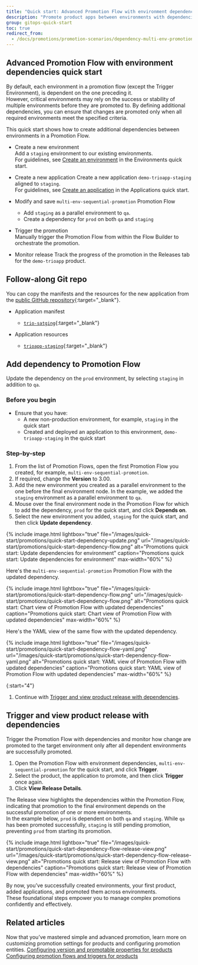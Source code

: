 ```yaml
---
title: "Quick start: Advanced Promotion Flow with environment dependencies"
description: "Promote product apps between environments with dependencies"
group: gitops-quick-start
toc: true
redirect_from:
  - /docs/promotions/promotion-scenarios/dependency-multi-env-promotion/
---
```



## Advanced Promotion Flow with environment dependencies quick start

By default, each environment in a promotion flow (except the Trigger Environment), is dependent on the one preceding it.  
However, critical environments may rely on the success or stability of multiple environments before they are promoted to. By defining additional dependencies, you can ensure that changes are promoted only when all required environments meet the specified criteria.

This quick start shows how to create additional dependencies between environments in a Promotion Flow.





* Create a new environment   
  Add a `staging` environment to our existing environments.  
  For guidelines, see [Create an environment]({{site.baseurl}}/docs/gitops-quick-start/products/quick-start-gitops-environments/#create-an-environment) in the Environments quick start.

* Create a new application
  Create a new application `demo-trioapp-staging` aligned to `staging`.  
  For guidelines, see [Create an application]({{site.baseurl}}/docs/gitops-quick-start/products/create-app-ui/#create-your-first-application) in the Applications quick start.
 
* Modify and save `multi-env-sequential-promotion` Promotion Flow   
  * Add `staging` as a parallel environment to `qa`.
  * Create a dependency for `prod` on both `qa` and `staging` 
 
* Trigger the promotion  
  Manually trigger the Promotion Flow from within the Flow Builder to orchestrate the promotion.

* Monitor release 
  Track the progress of the promotion in the Releases tab for the `demo-trioapp` product.

## Follow-along Git repo

You can copy the manifests and the resources for the new application from the [public GitHub repository](https://github.com/codefresh-sandbox/codefresh-quickstart-demo){:target="\_blank"}.

* Application manifest
  * [`trio-satging`](https://github.com/codefresh-sandbox/codefresh-quickstart-demo/tree/main/argocd-app-manifests/trio-staging){:target="\_blank"}

* Application resources
  * [`trioapp-staging`](https://github.com/codefresh-sandbox/codefresh-quickstart-demo/tree/main/demo-applications/trioapp-staging){:target="\_blank"}



## Add dependency to Promotion Flow
Update the dependency on the `prod` environment, by selecting `staging` in addition to `qa`.

### Before you begin
* Ensure that you have:
  * A new non-production environment, for example, `staging` in the quick start
  * Created and deployed an application to this environment, `demo-trioapp-staging` in the quick start

### Step-by-step
1. From the list of Promotion Flows, open the first Promotion Flow you created, for example, `multi-env-sequential-promotion`.
1. If required, change the **Version** to 3.00.
1. Add the new environment you created as a parallel environment to the one before the final environment node.
  In the example, we added the `staging` environment as a parallel environment to `qa`.  
1. Mouse over the final environment node in the Promotion Flow for which to add the dependency, `prod` for the quick start, and click **Depends on**.  
1. Select the new environment you added, `staging` for the quick start, and then click **Update dependency**.

{% include 
image.html 
lightbox="true" 
file="/images/quick-start/promotions/quick-start-dependency-update.png" 
url="/images/quick-start/promotions/quick-start-dependency-flow.png"
alt="Promotions quick start: Update dependencies for environment" 
caption="Promotions quick start: Update dependencies for environment"
max-width="60%"
%}


Here's the `multi-env-sequential-promotion` Promotion Flow with the updated dependency.

{% include 
image.html 
lightbox="true" 
file="/images/quick-start/promotions/quick-start-dependency-flow.png" 
url="/images/quick-start/promotions/quick-start-dependency-flow.png"
alt="Promotions quick start: Chart view of Promotion Flow with updated dependencies" 
caption="Promotions quick start: Chart view of Promotion Flow with updated dependencies"
max-width="60%"
%}

Here's the YAML view of the same flow with the updated dependency.

{% include 
image.html 
lightbox="true" 
file="/images/quick-start/promotions/quick-start-dependency-flow-yaml.png" 
url="/images/quick-start/promotions/quick-start-dependency-flow-yaml.png"
alt="Promotions quick start: YAML view of Promotion Flow with updated dependencies" 
caption="Promotions quick start: YAML view of Promotion Flow with updated dependencies"
max-width="60%"
%}

{:start="4"}
1. Continue with [Trigger and view product release with dependencies](#trigger-and-view-product-release-with-dependencies).

## Trigger and view product release with dependencies
Trigger the Promotion Flow with dependencies and monitor how change are promoted to the target environment only after all dependent environments are successfully promoted.

1. Open the Promotion Flow with environment dependencies, `multi-env-sequential-promotion` for the quick start, and click **Trigger**.
1. Select the product, the application to promote, and then click **Trigger** once again. 
1. Click **View Release Details**.

The Release view highlights the dependencies within the Promotion Flow, indicating that promotion to the final environment depends on the successful promotion of one or more environments.  
In the example below, `prod` is dependent on both `qa` and `staging`. While `qa` has been promoted successfully, `staging` is still pending promotion, preventing `prod` from starting its promotion.


{% include 
image.html 
lightbox="true" 
file="/images/quick-start/promotions/quick-start-dependency-flow-release-view.png" 
url="/images/quick-start/promotions/quick-start-dependency-flow-release-view.png"
alt="Promotions quick start: Release view of Promotion Flow with dependencies" 
caption="Promotions quick start: Release view of Promotion Flow with dependencies"
max-width="60%"
%}



By now, you’ve successfully created environments, your first product, added applications, and promoted them across environments.  
These foundational steps empower you to manage complex promotions confidently and effectively.

## Related articles
Now that you’ve mastered simple and advanced promotion, learn more on customizing promotion settings for products and configuring promotion entities.
[Configuring version and promotable properties for products]({{site.baseurl}}/docs/products/promotion-version-properties/)  
[Configuring promotion flows and triggers for products]({{site.baseurl}}/docs/products/promotion-flow-triggers/)   



 
 